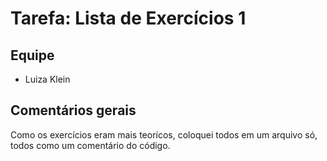 # Tarefa: Lista de Exercícios 1

## Equipe
- Luiza Klein

## Comentários gerais

Como os exercícios eram mais teorícos, coloquei todos em um arquivo só, todos como um comentário do código.
